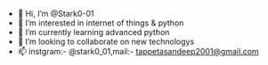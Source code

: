 - 👋 Hi, I’m @Stark0-01
- 👀 I’m interested in internet of things & python
- 🌱 I’m currently learning advanced python
- 💞️ I’m looking to collaborate on new technologys
- 📫 instgram:- @stark0_01,mail:- tappetasandeep2001@gmail.com

<!---
Stark0-01/Stark0-01 is a ✨ special ✨ repository because its `README.md` (this file) appears on your GitHub profile.
You can click the Preview link to take a look at your changes.
--->
